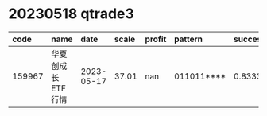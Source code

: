 
# 20230518 qtrade3
 | code | name | date | scale | profit | pattern | success_rate | success_cnt | fund_cnt | 
 | :----- | :----- | :----- | :----- | :----- | :----- | :----- | :----- | :----- | 
 | 159967 | 华夏创成长ETF行情 | 2023-05-17 | 37.01 | nan | 011011**** | 0.8333333333333334 | 15 | 18 | 
